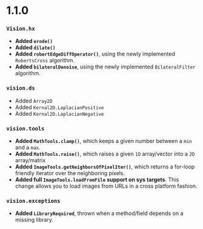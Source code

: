 # 1.1.0

### `Vision.hx`

 - **Added `erode()`**
 - **Added `dilate()`**
 - **Added `robertEdgeDiffOperator()`**, using the newly implemented `RobertsCross` algorithm.
 - **Added `bilateralDenoise`**, using the newly implemented `BilateralFilter` algorithm.
### `vision.ds`

 - Added `Array2D`
 - Added `Kernal2D.LaplacianPositive`
 - Added `Kernal2D.LaplacianNegative`

### `vision.tools`

 - **Added `MathTools.clamp()`**, which keeps a given number between a `min` and a `max`.
 - **Added `MathTools.raise()`**, which raises a given `1D` array/vector into a `2D` array/matrix
 - **Added `ImageTools.getNeighborsOfPixelIter()`**, which returns a for-loop friendly iterator over the neighboring pixels.
 - **Added full `ImageTools.loadFromFile` support on sys targets**. This change allows you to load images from URLs in a cross platform fashion.
  
### `vision.exceptions`

 - **Added `LibraryRequired`**, thrown when a method/field depends on a missing library.